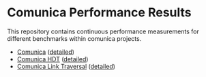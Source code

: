 # Comunica Performance Results

This repository contains continuous performance measurements for different benchmarks within comunica projects.

* [Comunica](https://comunica.github.io/comunica-performance-results/comunica/master/benchmarks-total/) ([detailed](https://comunica.github.io/comunica-performance-results/comunica/master/benchmarks-detail/))
* [Comunica HDT](https://comunica.github.io/comunica-performance-results/comunica-feature-hdt/master/benchmarks-total/) ([detailed](https://comunica.github.io/comunica-performance-results/comunica-feature-hdt/master/benchmarks-detail/))
* [Comunica Link Traversal](https://comunica.github.io/comunica-performance-results/comunica-feature-link-traversal/master/benchmarks-total/) ([detailed](https://comunica.github.io/comunica-performance-results/comunica-feature-link-traversal/master/benchmarks-detail/))

